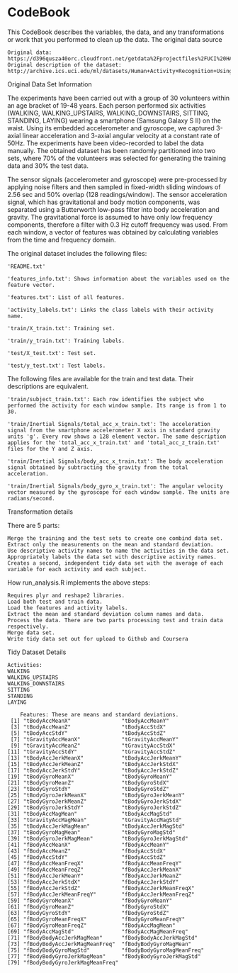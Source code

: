 # CodeBook
This CodeBook describes the variables, the data, and any transformations or work that you performed to clean up the data.
The original data source

    Original data: https://d396qusza40orc.cloudfront.net/getdata%2Fprojectfiles%2FUCI%20HAR%20Dataset.zip
    Original description of the dataset: http://archive.ics.uci.edu/ml/datasets/Human+Activity+Recognition+Using+Smartphones

Original Data Set Information

The experiments have been carried out with a group of 30 volunteers within an age bracket of 19-48 years. Each person performed six activities (WALKING, WALKING_UPSTAIRS, WALKING_DOWNSTAIRS, SITTING, STANDING, LAYING) wearing a smartphone (Samsung Galaxy S II) on the waist. Using its embedded accelerometer and gyroscope, we captured 3-axial linear acceleration and 3-axial angular velocity at a constant rate of 50Hz. The experiments have been video-recorded to label the data manually. The obtained dataset has been randomly partitioned into two sets, where 70% of the volunteers was selected for generating the training data and 30% the test data.

The sensor signals (accelerometer and gyroscope) were pre-processed by applying noise filters and then sampled in fixed-width sliding windows of 2.56 sec and 50% overlap (128 readings/window). The sensor acceleration signal, which has gravitational and body motion components, was separated using a Butterworth low-pass filter into body acceleration and gravity. The gravitational force is assumed to have only low frequency components, therefore a filter with 0.3 Hz cutoff frequency was used. From each window, a vector of features was obtained by calculating variables from the time and frequency domain.

The original dataset includes the following files:

    'README.txt'

    'features_info.txt': Shows information about the variables used on the feature vector.

    'features.txt': List of all features.

    'activity_labels.txt': Links the class labels with their activity name.

    'train/X_train.txt': Training set.

    'train/y_train.txt': Training labels.

    'test/X_test.txt': Test set.

    'test/y_test.txt': Test labels.

The following files are available for the train and test data. Their descriptions are equivalent.

    'train/subject_train.txt': Each row identifies the subject who performed the activity for each window sample. Its range is from 1 to 30.

    'train/Inertial Signals/total_acc_x_train.txt': The acceleration signal from the smartphone accelerometer X axis in standard gravity units 'g'. Every row shows a 128 element vector. The same description applies for the 'total_acc_x_train.txt' and 'total_acc_z_train.txt' files for the Y and Z axis.

    'train/Inertial Signals/body_acc_x_train.txt': The body acceleration signal obtained by subtracting the gravity from the total acceleration.

    'train/Inertial Signals/body_gyro_x_train.txt': The angular velocity vector measured by the gyroscope for each window sample. The units are radians/second.


Transformation details

There are 5 parts:

    Merge the training and the test sets to create one combind data set.
    Extract only the measurements on the mean and standard deviation.
    Use descriptive activity names to name the activities in the data set.
    Appropriately labels the data set with descriptive activity names.
    Creates a second, independent tidy data set with the average of each variable for each activity and each subject.

How run_analysis.R implements the above steps:

    Requires plyr and reshape2 libraries.
    Load both test and train data.
    Load the features and activity labels.
    Extract the mean and standard deviation column names and data.
    Process the data. There are two parts processing test and train data respectively.
    Merge data set.
    Write tidy data set out for upload to Github and Coursera

Tidy Dataset Details
    
    Activities: 
    WALKING
    WALKING_UPSTAIRS
    WALKING_DOWNSTAIRS
    SITTING
    STANDING
    LAYING
    
        Features: These are means and standard deviations.
     [1] "tBodyAccMeanX"                "tBodyAccMeanY"               
     [3] "tBodyAccMeanZ"                "tBodyAccStdX"                
     [5] "tBodyAccStdY"                 "tBodyAccStdZ"                
     [7] "tGravityAccMeanX"             "tGravityAccMeanY"            
     [9] "tGravityAccMeanZ"             "tGravityAccStdX"             
    [11] "tGravityAccStdY"              "tGravityAccStdZ"             
    [13] "tBodyAccJerkMeanX"            "tBodyAccJerkMeanY"           
    [15] "tBodyAccJerkMeanZ"            "tBodyAccJerkStdX"            
    [17] "tBodyAccJerkStdY"             "tBodyAccJerkStdZ"            
    [19] "tBodyGyroMeanX"               "tBodyGyroMeanY"              
    [21] "tBodyGyroMeanZ"               "tBodyGyroStdX"               
    [23] "tBodyGyroStdY"                "tBodyGyroStdZ"               
    [25] "tBodyGyroJerkMeanX"           "tBodyGyroJerkMeanY"          
    [27] "tBodyGyroJerkMeanZ"           "tBodyGyroJerkStdX"           
    [29] "tBodyGyroJerkStdY"            "tBodyGyroJerkStdZ"           
    [31] "tBodyAccMagMean"              "tBodyAccMagStd"              
    [33] "tGravityAccMagMean"           "tGravityAccMagStd"           
    [35] "tBodyAccJerkMagMean"          "tBodyAccJerkMagStd"          
    [37] "tBodyGyroMagMean"             "tBodyGyroMagStd"             
    [39] "tBodyGyroJerkMagMean"         "tBodyGyroJerkMagStd"         
    [41] "fBodyAccMeanX"                "fBodyAccMeanY"               
    [43] "fBodyAccMeanZ"                "fBodyAccStdX"                
    [45] "fBodyAccStdY"                 "fBodyAccStdZ"                
    [47] "fBodyAccMeanFreqX"            "fBodyAccMeanFreqY"           
    [49] "fBodyAccMeanFreqZ"            "fBodyAccJerkMeanX"           
    [51] "fBodyAccJerkMeanY"            "fBodyAccJerkMeanZ"           
    [53] "fBodyAccJerkStdX"             "fBodyAccJerkStdY"            
    [55] "fBodyAccJerkStdZ"             "fBodyAccJerkMeanFreqX"       
    [57] "fBodyAccJerkMeanFreqY"        "fBodyAccJerkMeanFreqZ"       
    [59] "fBodyGyroMeanX"               "fBodyGyroMeanY"              
    [61] "fBodyGyroMeanZ"               "fBodyGyroStdX"               
    [63] "fBodyGyroStdY"                "fBodyGyroStdZ"               
    [65] "fBodyGyroMeanFreqX"           "fBodyGyroMeanFreqY"          
    [67] "fBodyGyroMeanFreqZ"           "fBodyAccMagMean"             
    [69] "fBodyAccMagStd"               "fBodyAccMagMeanFreq"         
    [71] "fBodyBodyAccJerkMagMean"      "fBodyBodyAccJerkMagStd"      
    [73] "fBodyBodyAccJerkMagMeanFreq"  "fBodyBodyGyroMagMean"        
    [75] "fBodyBodyGyroMagStd"          "fBodyBodyGyroMagMeanFreq"    
    [77] "fBodyBodyGyroJerkMagMean"     "fBodyBodyGyroJerkMagStd"     
    [79] "fBodyBodyGyroJerkMagMeanFreq"           
